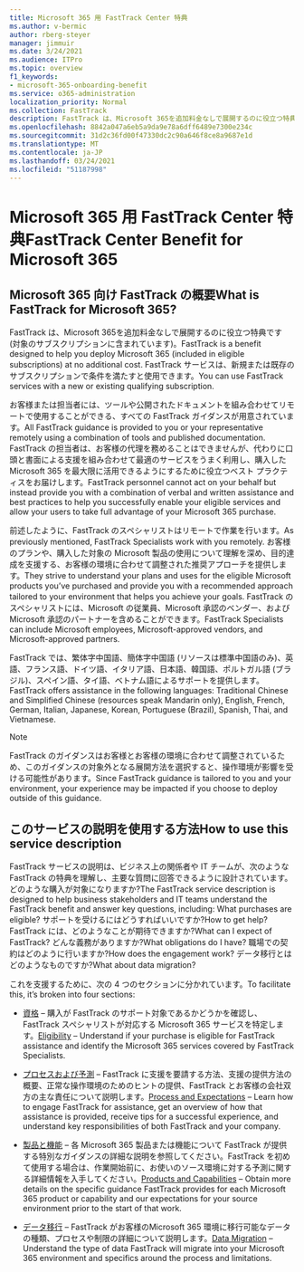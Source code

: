 ```yaml
---
title: Microsoft 365 用 FastTrack Center 特典
ms.author: v-bermic
author: rberg-steyer
manager: jimmuir
ms.date: 3/24/2021
ms.audience: ITPro
ms.topic: overview
f1_keywords:
- microsoft-365-onboarding-benefit
ms.service: o365-administration
localization_priority: Normal
ms.collection: FastTrack
description: FastTrack は、Microsoft 365を追加料金なしで展開するのに役立つ特典です (対象のサブスクリプションに含まれています)。 FastTrack サービスは、新規または既存のサブスクリプションで条件を満たすと使用できます。
ms.openlocfilehash: 8842a047a6eb5a9da9e78a6dff6489e7300e234c
ms.sourcegitcommit: 31d2c36fd00f47330dc2c90a646f8ce8a9687e1d
ms.translationtype: MT
ms.contentlocale: ja-JP
ms.lasthandoff: 03/24/2021
ms.locfileid: "51187998"
---
```

# <a name="fasttrack-center-benefit-for-microsoft-365"></a><span data-ttu-id="33b66-104">Microsoft 365 用 FastTrack Center 特典</span><span class="sxs-lookup"><span data-stu-id="33b66-104">FastTrack Center Benefit for Microsoft 365</span></span>

## <a name="what-is-fasttrack-for-microsoft-365"></a><span data-ttu-id="33b66-105">Microsoft 365 向け FastTrack の概要</span><span class="sxs-lookup"><span data-stu-id="33b66-105">What is FastTrack for Microsoft 365?</span></span>

<span data-ttu-id="33b66-106">FastTrack は、Microsoft 365を追加料金なしで展開するのに役立つ特典です (対象のサブスクリプションに含まれています)。</span><span class="sxs-lookup"><span data-stu-id="33b66-106">FastTrack is a benefit designed to help you deploy Microsoft 365 (included in eligible subscriptions) at no additional cost.</span></span> <span data-ttu-id="33b66-107">FastTrack サービスは、新規または既存のサブスクリプションで条件を満たすと使用できます。</span><span class="sxs-lookup"><span data-stu-id="33b66-107">You can use FastTrack services with a new or existing qualifying subscription.</span></span>

<span data-ttu-id="33b66-108">お客様または担当者には、ツールや公開されたドキュメントを組み合わせてリモートで使用することができる、すべての FastTrack ガイダンスが用意されています。</span><span class="sxs-lookup"><span data-stu-id="33b66-108">All FastTrack guidance is provided to you or your representative remotely using a combination of tools and published documentation.</span></span> <span data-ttu-id="33b66-109">FastTrack の担当者は、お客様の代理を務めることはできませんが、代わりに口頭と書面による支援を組み合わせて最適のサービスをうまく利用し、購入した Microsoft 365 を最大限に活用できるようにするために役立つベスト プラクティスをお届けします。</span><span class="sxs-lookup"><span data-stu-id="33b66-109">FastTrack personnel cannot act on your behalf but instead provide you with a combination of verbal and written assistance and best practices to help you successfully enable your eligible services and allow your users to take full advantage of your Microsoft 365 purchase.</span></span>

<span data-ttu-id="33b66-110">前述したように、FastTrack のスペシャリストはリモートで作業を行います。</span><span class="sxs-lookup"><span data-stu-id="33b66-110">As previously mentioned, FastTrack Specialists work with you remotely.</span></span> <span data-ttu-id="33b66-111">お客様のプランや、購入した対象の Microsoft 製品の使用について理解を深め、目的達成を支援する、お客様の環境に合わせて調整された推奨アプローチを提供します。</span><span class="sxs-lookup"><span data-stu-id="33b66-111">They strive to understand your plans and uses for the eligible Microsoft products you’ve purchased and provide you with a recommended approach tailored to your environment that helps you achieve your goals.</span></span> <span data-ttu-id="33b66-112">FastTrack のスペシャリストには、Microsoft の従業員、Microsoft 承認のベンダー、および Microsoft 承認のパートナーを含めることができます。</span><span class="sxs-lookup"><span data-stu-id="33b66-112">FastTrack Specialists can include Microsoft employees, Microsoft-approved vendors, and Microsoft-approved partners.</span></span>

<span data-ttu-id="33b66-113">FastTrack では、繁体字中国語、簡体字中国語 (リソースは標準中国語のみ)、英語、フランス語、ドイツ語、イタリア語、日本語、韓国語、ポルトガル語 (ブラジル)、スペイン語、タイ語、ベトナム語によるサポートを提供します。</span><span class="sxs-lookup"><span data-stu-id="33b66-113">FastTrack offers assistance in the following languages: Traditional Chinese and Simplified Chinese (resources speak Mandarin only), English, French, German, Italian, Japanese, Korean, Portuguese (Brazil), Spanish, Thai, and Vietnamese.</span></span>

> [!NOTE]
> <span data-ttu-id="33b66-114">FastTrack のガイダンスはお客様とお客様の環境に合わせて調整されているため、このガイダンスの対象外となる展開方法を選択すると、操作環境が影響を受ける可能性があります。</span><span class="sxs-lookup"><span data-stu-id="33b66-114">Since FastTrack guidance is tailored to you and your environment, your experience may be impacted if you choose to deploy outside of this guidance.</span></span>

## <a name="how-to-use-this-service-description"></a><span data-ttu-id="33b66-115">このサービスの説明を使用する方法</span><span class="sxs-lookup"><span data-stu-id="33b66-115">How to use this service description</span></span>

<span data-ttu-id="33b66-116">FastTrack サービスの説明は、ビジネス上の関係者や IT チームが、次のような FastTrack の特典を理解し、主要な質問に回答できるように設計されています。どのような購入が対象になりますか?</span><span class="sxs-lookup"><span data-stu-id="33b66-116">The FastTrack service description is designed to help business stakeholders and IT teams understand the FastTrack benefit and answer key questions, including: What purchases are eligible?</span></span> <span data-ttu-id="33b66-117">サポートを受けるにはどうすればいいですか?</span><span class="sxs-lookup"><span data-stu-id="33b66-117">How to get help?</span></span> <span data-ttu-id="33b66-118">FastTrack には、どのようなことが期待できますか?</span><span class="sxs-lookup"><span data-stu-id="33b66-118">What can I expect of FastTrack?</span></span> <span data-ttu-id="33b66-119">どんな義務がありますか?</span><span class="sxs-lookup"><span data-stu-id="33b66-119">What obligations do I have?</span></span> <span data-ttu-id="33b66-120">職場での契約はどのように行いますか?</span><span class="sxs-lookup"><span data-stu-id="33b66-120">How does the engagement work?</span></span> <span data-ttu-id="33b66-121">データ移行とはどのようなものですか?</span><span class="sxs-lookup"><span data-stu-id="33b66-121">What about data migration?</span></span>

<span data-ttu-id="33b66-122">これを支援するために、次の 4 つのセクションに分かれています。</span><span class="sxs-lookup"><span data-stu-id="33b66-122">To facilitate this, it’s broken into four sections:</span></span>

  - <span data-ttu-id="33b66-123">[資格](eligibility.md) – 購入が FastTrack のサポート対象であるかどうかを確認し、FastTrack スペシャリストが対応する Microsoft 365 サービスを特定します。</span><span class="sxs-lookup"><span data-stu-id="33b66-123">[Eligibility](eligibility.md) – Understand if your purchase is eligible for FastTrack assistance and identify the Microsoft 365 services covered by FastTrack Specialists.</span></span>

  - <span data-ttu-id="33b66-124">[プロセスおよび予測](process-and-expectations.md) – FastTrack に支援を要請する方法、支援の提供方法の概要、正常な操作環境のためのヒントの提供、FastTrack とお客様の会社双方の主な責任について説明します。</span><span class="sxs-lookup"><span data-stu-id="33b66-124">[Process and Expectations](process-and-expectations.md) – Learn how to engage FastTrack for assistance, get an overview of how that assistance is provided, receive tips for a successful experience, and understand key responsibilities of both FastTrack and your company.</span></span>

  - <span data-ttu-id="33b66-125">[製品と機能](products-and-capabilities.md) – 各 Microsoft 365 製品または機能について FastTrack が提供する特別なガイダンスの詳細な説明を参照してください。FastTrack を初めて使用する場合は、作業開始前に、お使いのソース環境に対する予測に関する詳細情報を入手してください。</span><span class="sxs-lookup"><span data-stu-id="33b66-125">[Products and Capabilities](products-and-capabilities.md) – Obtain more details on the specific guidance FastTrack provides for each Microsoft 365 product or capability and our expectations for your source environment prior to the start of that work.</span></span>

  - <span data-ttu-id="33b66-126">[データ移行](data-migration.md) – FastTrack がお客様のMicrosoft 365 環境に移行可能なデータの種類、プロセスや制限の詳細について説明します。</span><span class="sxs-lookup"><span data-stu-id="33b66-126">[Data Migration](data-migration.md) – Understand the type of data FastTrack will migrate into your Microsoft 365 environment and specifics around the process and limitations.</span></span>
